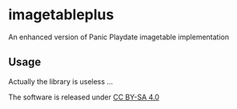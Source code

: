 # imagetableplus
An enhanced version of Panic Playdate imagetable implementation


## Usage
Actually the library is useless ...

The software is released under   [CC BY-SA 4.0]( https://creativecommons.org/licenses/by-sa/4.0/)

